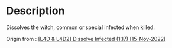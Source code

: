 # Description

Dissolves the witch, common or special infected when killed.

Origin from : [[L4D &amp; L4D2] Dissolve Infected (1.17) [15-Nov-2022]](https://forums.alliedmods.net/showthread.php?p=2587658)
